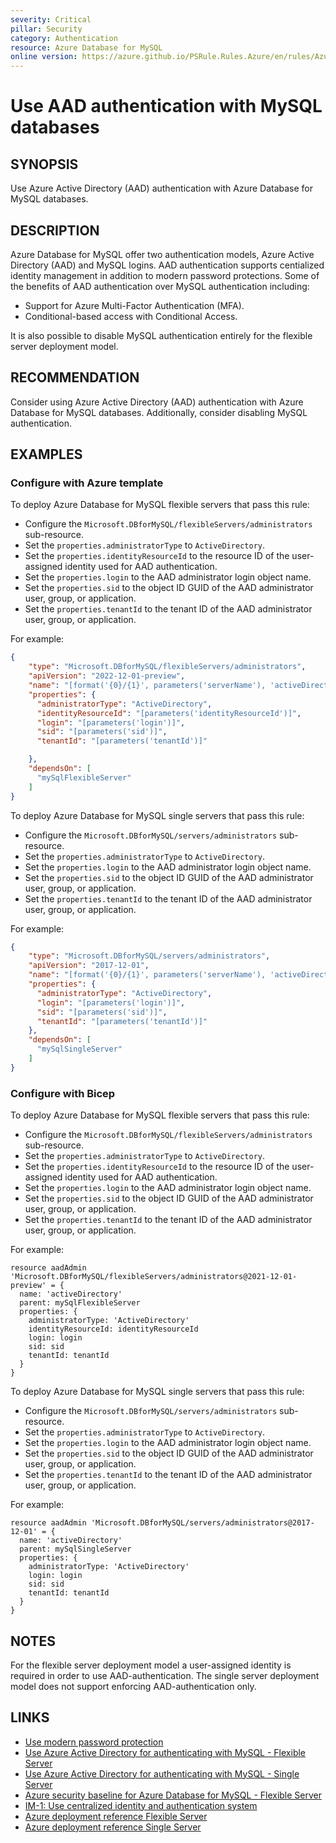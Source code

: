 ```yaml
---
severity: Critical
pillar: Security
category: Authentication
resource: Azure Database for MySQL
online version: https://azure.github.io/PSRule.Rules.Azure/en/rules/Azure.MySQL.AAD/
---
```


# Use AAD authentication with MySQL databases

## SYNOPSIS

Use Azure Active Directory (AAD) authentication with Azure Database for MySQL databases.

## DESCRIPTION

Azure Database for MySQL offer two authentication models, Azure Active Directory (AAD) and MySQL logins.
AAD authentication supports centialized identity management in addition to modern password protections.
Some of the benefits of AAD authentication over MySQL authentication including:

- Support for Azure Multi-Factor Authentication (MFA).
- Conditional-based access with Conditional Access.

It is also possible to disable MySQL authentication entirely for the flexible server deployment model.

## RECOMMENDATION

Consider using Azure Active Directory (AAD) authentication with Azure Database for MySQL databases.
Additionally, consider disabling MySQL authentication.

## EXAMPLES

### Configure with Azure template

To deploy Azure Database for MySQL flexible servers that pass this rule:

- Configure the `Microsoft.DBforMySQL/flexibleServers/administrators` sub-resource.
- Set the `properties.administratorType` to `ActiveDirectory`.
- Set the `properties.identityResourceId` to the resource ID of the user-assigned identity used for AAD authentication.
- Set the `properties.login` to the AAD administrator login object name.
- Set the `properties.sid` to the object ID GUID of the AAD administrator user, group, or application.
- Set the `properties.tenantId` to the tenant ID of the AAD administrator user, group, or application.

For example:

```json
{
    "type": "Microsoft.DBforMySQL/flexibleServers/administrators",
    "apiVersion": "2022-12-01-preview",
    "name": "[format('{0}/{1}', parameters('serverName'), 'activeDirectory')]",
    "properties": {
      "administratorType": "ActiveDirectory",
      "identityResourceId": "[parameters('identityResourceId')]",
      "login": "[parameters('login')]",
      "sid": "[parameters('sid')]",
      "tenantId": "[parameters('tenantId')]"

    },
    "dependsOn": [
      "mySqlFlexibleServer"
    ]
}
```

To deploy Azure Database for MySQL single servers that pass this rule:

- Configure the `Microsoft.DBforMySQL/servers/administrators` sub-resource.
- Set the `properties.administratorType` to `ActiveDirectory`.
- Set the `properties.login` to the AAD administrator login object name.
- Set the `properties.sid` to the object ID GUID of the AAD administrator user, group, or application.
- Set the `properties.tenantId` to the tenant ID of the AAD administrator user, group, or application.

For example:

```json
{
    "type": "Microsoft.DBforMySQL/servers/administrators",
    "apiVersion": "2017-12-01",
    "name": "[format('{0}/{1}', parameters('serverName'), 'activeDirectory')]",
    "properties": {
      "administratorType": "ActiveDirectory",
      "login": "[parameters('login')]",
      "sid": "[parameters('sid')]",
      "tenantId": "[parameters('tenantId')]"
    },
    "dependsOn": [
      "mySqlSingleServer"
    ]
}
```

### Configure with Bicep

To deploy Azure Database for MySQL flexible servers that pass this rule:

- Configure the `Microsoft.DBforMySQL/flexibleServers/administrators` sub-resource.
- Set the `properties.administratorType` to `ActiveDirectory`.
- Set the `properties.identityResourceId` to the resource ID of the user-assigned identity used for AAD authentication.
- Set the `properties.login` to the AAD administrator login object name.
- Set the `properties.sid` to the object ID GUID of the AAD administrator user, group, or application.
- Set the `properties.tenantId` to the tenant ID of the AAD administrator user, group, or application.

For example:

```bicep
resource aadAdmin 'Microsoft.DBforMySQL/flexibleServers/administrators@2021-12-01-preview' = {
  name: 'activeDirectory'
  parent: mySqlFlexibleServer
  properties: {
    administratorType: 'ActiveDirectory'
    identityResourceId: identityResourceId
    login: login
    sid: sid
    tenantId: tenantId
  }
}
```

To deploy Azure Database for MySQL single servers that pass this rule:

- Configure the `Microsoft.DBforMySQL/servers/administrators` sub-resource.
- Set the `properties.administratorType` to `ActiveDirectory`.
- Set the `properties.login` to the AAD administrator login object name.
- Set the `properties.sid` to the object ID GUID of the AAD administrator user, group, or application.
- Set the `properties.tenantId` to the tenant ID of the AAD administrator user, group, or application.

For example:

```bicep
resource aadAdmin 'Microsoft.DBforMySQL/servers/administrators@2017-12-01' = {
  name: 'activeDirectory'
  parent: mySqlSingleServer
  properties: {
    administratorType: 'ActiveDirectory'
    login: login
    sid: sid
    tenantId: tenantId
  }
}
```

## NOTES

For the flexible server deployment model a user-assigned identity is required in order to use AAD-authentication.
The single server deployment model does not support enforcing AAD-authentication only.

## LINKS

- [Use modern password protection](https://learn.microsoft.com/azure/architecture/framework/security/design-identity-authentication#use-modern-password-protection)
- [Use Azure Active Directory for authenticating with MySQL - Flexible Server](https://learn.microsoft.com/azure/mysql/flexible-server/concepts-azure-ad-authentication)
- [Use Azure Active Directory for authenticating with MySQL - Single Server](https://learn.microsoft.com/azure/mysql/single-server/concepts-azure-ad-authentication)
- [Azure security baseline for Azure Database for MySQL - Flexible Server](https://learn.microsoft.com/security/benchmark/azure/baselines/azure-database-for-mysql-flexible-server-security-baseline)
- [IM-1: Use centralized identity and authentication system](https://learn.microsoft.com/security/benchmark/azure/baselines/azure-database-for-mysql-flexible-server-security-baseline#im-1-use-centralized-identity-and-authentication-system)
- [Azure deployment reference Flexible Server](https://learn.microsoft.com/azure/templates/microsoft.dbformysql/flexibleservers/administrators)
- [Azure deployment reference Single Server](https://learn.microsoft.com/azure/templates/microsoft.dbformysql/servers/administrators)
